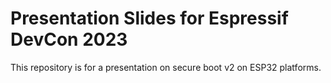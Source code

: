 # Presentation Slides for Espressif DevCon 2023

This repository is for a presentation on secure boot v2 on ESP32 platforms.
